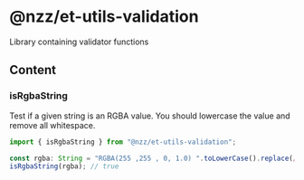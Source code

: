 # @nzz/et-utils-validation

Library containing validator functions

## Content

### isRgbaString

Test if a given string is an RGBA value. You should lowercase the value and remove all whitespace.

```ts
import { isRgbaString } from "@nzz/et-utils-validation";

const rgba: String = "RGBA(255 ,255 , 0, 1.0) ".toLowerCase().replace(/ +/g, '');
isRgbaString(rgba); // true
```
